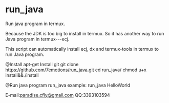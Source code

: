 
# run_java
Run java program in termux. 

Because the JDK is too big to install in termux. 
So it has another way to run Java program in termux---ecj. 

This script can automatically install ecj, dx and termux-tools in termux to run Java program. 

@Install 
  apt-get Install git 
  git clone https://github.com/7emotions/run_java.git
  cd run_java/
  chmod u+x install&&./install

@Run java program
  run_java <FileName>
  example:
      run_java HelloWorld

E-mail:paradise.cfly@gmail.com
QQ:3393103594

